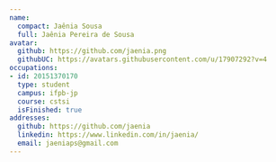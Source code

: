 ```yaml
---
name:
  compact: Jaênia Sousa
  full: Jaênia Pereira de Sousa
avatar:
  github: https://github.com/jaenia.png
  githubUC: https://avatars.githubusercontent.com/u/17907292?v=4
occupations:
- id: 20151370170
  type: student
  campus: ifpb-jp
  course: cstsi
  isFinished: true
addresses:
  github: https://github.com/jaenia
  linkedin: https://www.linkedin.com/in/jaenia/
  email: jaeniaps@gmail.com
---
```

